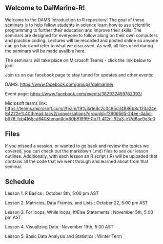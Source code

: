 <h2> Welcome to DalMarine-R! </h2>

Welcome to the DAMS Introduction to R repository! The goal of these seminars is to help fellow students in science learn how to use scientific programming to further their education and improve their skills. The seminars are designed for everyone to follow along on their own computers and practice coding. Lectures will be recorded and posted online so anyone can go back and refer to what we discussed. As well, all files used during the seminars will be made availble here.

The seminars will take place on Microsoft Teams - click the link below to join! 

Join us on our facebook page to stay tuned for updates and other events:

DAMS: https://www.facebook.com/groups/dalmarine/

Event page: https://www.facebook.com/events/382932459762393/

Microsoft teams link: https://teams.microsoft.com/l/team/19%3a1e4c2c0c85c34886b8c120a24e84222e%40thread.tacv2/conversations?groupId=f2906565-24ee-4a5d-b978-fcb4165cd640&tenantId=60b81999-0b7f-412d-92a3-e17d8ae9e3e0


<h2> Files </h2>

If you missed a session, or wanted to go back and review the topics we covered, you can check out the markdown (.md) files to see our lesson outlines.
Additionally, with each lesson an R script (.R) will be uploaded that contains all the code that we went through and learned about from that seminar. 

<h2> Schedule </h2> 

Lesson 1. R Basics : October 8th, 5:00 pm AST

Lesson 2. Matricies, Data Frames, and Lists : October 22, 5:00 pm AST

Lesson 3. For loops, While loops, If/Else Statements : November 5th, 5:00 pm AST 

Lesson 4. Visualizing Data : November 19th, 5:00 AST

Lesson 5. Basic Data Analysis and Statistics : Winter Term 
